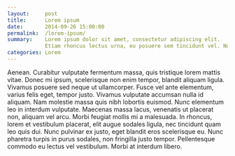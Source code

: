 ```yaml
---
layout:     post
title:      Lorem ipsum
date:       2014-09-26 15:00:00
permalink:  /lorem-ipsum/
summary:    Lorem ipsum dolor sit amet, consectetur adipiscing elit.
            Etiam rhoncus lectus urna, eu posuere sem tincidunt vel. Nunc eu convallis risus.
categories: Lorem
---
```


Aenean. Curabitur vulputate fermentum massa,
quis tristique lorem mattis vitae. Donec mi ipsum, scelerisque non enim tempor,
blandit aliquam ligula. Vivamus posuere sed neque ut ullamcorper.
Fusce vel ante elementum, varius felis eget, tempor justo.
Vivamus vulputate accumsan nulla id aliquam. Nam molestie massa quis nibh
lobortis euismod. Nunc elementum leo in interdum vulputate. Maecenas massa lacus,
venenatis ut placerat non, aliquam vel arcu.
Morbi feugiat mollis mi a malesuada. In rhoncus, lorem et vestibulum placerat,
elit augue sodales ligula, nec tincidunt quam leo quis dui.
Nunc pulvinar ex justo, eget blandit eros scelerisque eu.
Nunc pharetra turpis in purus sodales, non fringilla justo tempor.
Pellentesque commodo eu lectus vel vestibulum. Morbi at interdum libero.

